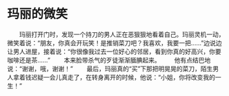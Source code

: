 # 玛丽的微笑
　　玛丽打开门时，发现一个持刀的男人正在恶狠狠地看着自己。玛丽灵机一动，微笑着说：“朋友，你真会开玩笑！是推销菜刀吧？我喜欢，我要一把……”边说边让男人进屋，接着说：“你很像我过去一位好心的邻居，看到你真的好高兴，你要咖啡还是茶……” 
　　本来脸带杀气的歹徒渐渐腼腆起来。 
　　他有点结巴地说：“谢谢，哦，谢谢！” 
　　最后，玛丽真的“买”下那把明晃晃的菜刀，陌生男人拿着钱迟疑一会儿真走了，在转身离开的时候，他说：“小姐，你将改变我的一生！”
 